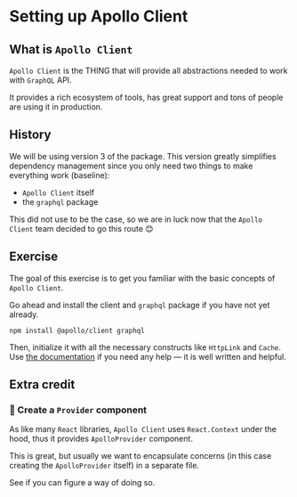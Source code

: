 # Setting up Apollo Client

## What is `Apollo Client`

`Apollo Client` is the THING that will provide all abstractions needed to work with `GraphQL` API.

It provides a rich ecosystem of tools, has great support and tons of people are using it in production.

## History
We will be using version 3 of the package.
This version greatly simplifies dependency management since you only need two things to make everything work (baseline):

- `Apollo Client` itself
- the `graphql` package 

This did not use to be the case, so we are in luck now that the `Apollo Client` team decided to go this route 😊

## Exercise

The goal of this exercise is to get you familiar with the basic concepts of `Apollo Client`.

Go ahead and install the client and `graphql` package if you have not yet already. 

```shell script
npm install @apollo/client graphql
```

Then, initialize it with all the necessary constructs like `HttpLink` and `Cache`.
Use [the documentation](https://www.apollographql.com/docs/react/v3.0-beta/get-started/) if you need any help — it is well written and helpful.

## Extra credit

### 💯 Create a `Provider` component

As like many `React` libraries, `Apollo Client` uses `React.Context` under the hood, thus it provides `ApolloProvider` component.

This is great, but usually we want to encapsulate concerns (in this case creating the `ApolloProvider` itself) in a separate file.

See if you can figure a way of doing so.

